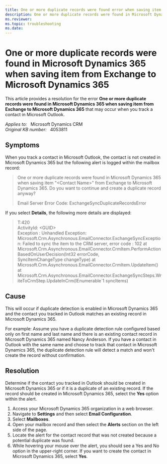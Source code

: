 ```yaml
---
title: One or more duplicate records were found error when saving item from Exchange
description: One or more duplicate records were found in Microsoft Dynamics 365 when saving item from Exchange to Microsoft Dynamics 365 - this error may occur when you try to track a contact in Microsoft Outlook.
ms.reviewer:  
ms.topic: troubleshooting
ms.date: 
---
```

# One or more duplicate records were found in Microsoft Dynamics 365 when saving item from Exchange to Microsoft Dynamics 365

This article provides a resolution for the error **One or more duplicate records were found in Microsoft Dynamics 365 when saving item from Exchange to Microsoft Dynamics 365** that may occur when you track a contact in Microsoft Outlook.

_Applies to:_ &nbsp; Microsoft Dynamics CRM  
_Original KB number:_ &nbsp; 4053811

## Symptoms

When you track a contact in Microsoft Outlook, the contact is not created in Microsoft Dynamics 365 but the following alert is logged within the mailbox record:

> One or more duplicate records were found in Microsoft Dynamics 365 when saving item "\<Contact Name>" from Exchange to Microsoft Dynamics 365. Do you want to continue and create a duplicate record anyway?
>
> Email Server Error Code: ExchangeSyncDuplicateRecordsError

If you select **Details**, the following more details are displayed:

> T:420  
ActivityId: \<GUID>  
>Exception : Unhandled Exception: Microsoft.Crm.Asynchronous.EmailConnector.ExchangeSyncException: Failed to sync the item to the CRM server, error code : 102    at   Microsoft.Crm.Asynchronous.EmailConnector.CrmItem.PerformActionBasedOnUserDecision(Int32 errorCode,  
SyncItemChangeType changeType)    at Microsoft.Crm.Asynchronous.EmailConnector.CrmItem.UpdateItem()    at  
Microsoft.Crm.Asynchronous.EmailConnector.ExchangeSyncSteps.WriteToCrmStep.UpdateInCrm(IEnumerable`1 syncItems)

## Cause

This will occur if duplicate detection is enabled in Microsoft Dynamics 365 and the contact you tracked in Outlook matches an existing record in Microsoft Dynamics 365.

For example: Assume you have a duplicate detection rule configured based only on first name and last name and there is an existing contact record in Microsoft Dynamics 365 named Nancy Anderson. If you have a contact in Outlook with the same name and choose to track that contact in Microsoft Dynamics 365, the duplicate detection rule will detect a match and won't create the record without confirmation.

## Resolution

Determine if the contact you tracked in Outlook should be created in Microsoft Dynamics 365 or if it is a duplicate of an existing record. If the record should be created in Microsoft Dynamics 365, select the **Yes** option within the alert.

1. Access your Microsoft Dynamics 365 organization in a web browser.
2. Navigate to **Settings** and then select **Email Configuration**.
3. Select **Mailboxes**.
4. Open your mailbox record and then select the **Alerts** section on the left side of the page.
5. Locate the alert for the contact record that was not created because a potential duplicate was found.
6. While hovering your mouse over the alert, you should see a Yes and No option in the upper-right corner. If you want to create the contact in Microsoft Dynamics 365, select **Yes**.

